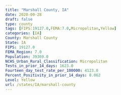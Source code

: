 ```yaml
---
title: "Marshall County, IA"
date: 2020-09-28
draft: false
type: county
tags: [FIPS:19127.0,FEMA:7.0,Micropolitan,Yellow]
categories: [IA]
County: Marshall County
State: IA
FIPS: 19127.0
FEMA_Region: 7.0
Population: 39369.0
NCHS_Urban_Rural_Classification: Micropolitan
Tests_in_prior_14_days: 1623.0
Fourteen_day_test_rate_per_100000: 4123.0
Percent_Positivity_in_prior_14_days: 0.062
Level: Yellow
url: /states/IA/marshall-county
---
```



